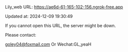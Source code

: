 Lily_web URL: https://ae6d-61-165-102-156.ngrok-free.app

Updated at: 2024-12-09 19:30:49

If you cannot open this URL, the server might be down.

Please contact: 

goley04@foxmail.com Or Wechat:GL_yeaH